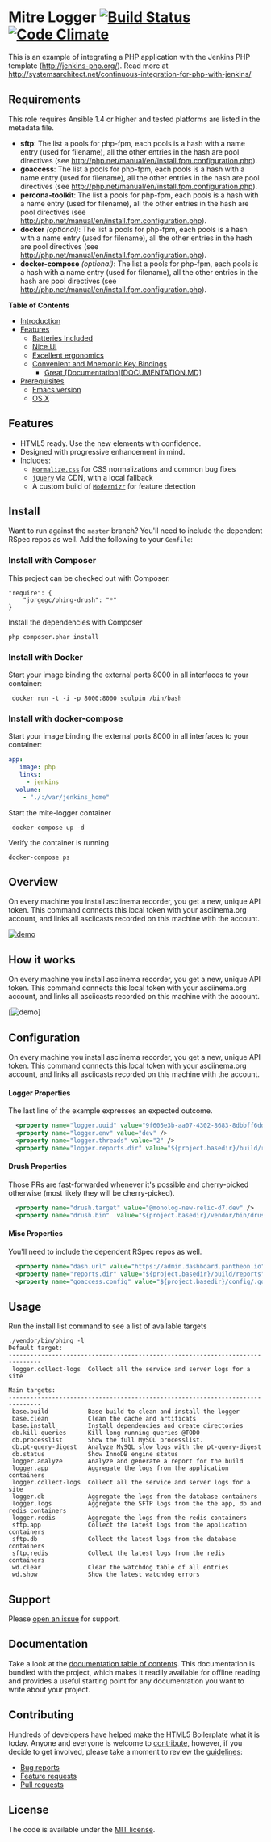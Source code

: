 # Mitre Logger [![Build Status](https://secure.travis-ci.org/rspec/rspec-expectations.svg?branch=master)](http://travis-ci.org/rspec/rspec-expectations) [![Code Climate](https://codeclimate.com/github/rspec/rspec-expectations.svg)](https://codeclimate.com/github/rspec/rspec-expectations)

This is an example of integrating a PHP application with the Jenkins PHP template (http://jenkins-php.org/). 
Read more at http://systemsarchitect.net/continuous-integration-for-php-with-jenkins/

Requirements
------------

This role requires Ansible 1.4 or higher and tested platforms are listed in the metadata file.  

 - **sftp**: The list a pools for php-fpm, each pools is a hash with
   a name entry (used for filename), all the other entries in the hash are pool
   directives (see http://php.net/manual/en/install.fpm.configuration.php).
 - **goaccess**: The list a pools for php-fpm, each pools is a hash with
   a name entry (used for filename), all the other entries in the hash are pool
   directives (see http://php.net/manual/en/install.fpm.configuration.php).
 - **percona-toolkit**: The list a pools for php-fpm, each pools is a hash with
   a name entry (used for filename), all the other entries in the hash are pool
   directives (see http://php.net/manual/en/install.fpm.configuration.php).
 - **docker** _(optional)_: The list a pools for php-fpm, each pools is a hash with
   a name entry (used for filename), all the other entries in the hash are pool
   directives (see http://php.net/manual/en/install.fpm.configuration.php).
 - **docker-compose** _(optional)_: The list a pools for php-fpm, each pools is a hash with
   a name entry (used for filename), all the other entries in the hash are pool
   directives (see http://php.net/manual/en/install.fpm.configuration.php).

**Table of Contents**

- [Introduction](#introduction)
- [Features](#features)
    - [Batteries Included](#batteries-included)
    - [Nice UI](#nice-ui)
    - [Excellent ergonomics](#excellent-ergonomics)
    - [Convenient and Mnemonic Key Bindings](#convenient-and-mnemonic-key-bindings)
        - [Great [Documentation][DOCUMENTATION.MD]](#great-documentationdocumentationmd)
- [Prerequisites](#prerequisites)
    - [Emacs version](#emacs-version)
    - [OS X](#os-x)

## Features

* HTML5 ready. Use the new elements with confidence.
* Designed with progressive enhancement in mind.
* Includes:
  * [`Normalize.css`](https://necolas.github.com/normalize.css/)
    for CSS normalizations and common bug fixes
  * [`jQuery`](https://jquery.com/) via CDN, with a local fallback
  * A custom build of  [`Modernizr`](http://modernizr.com/) for feature
    detection

## Install

Want to run against the `master` branch? You'll need to include the dependent
RSpec repos as well. Add the following to your `Gemfile`:

### Install with Composer

This project can be checked out with Composer.

```
"require": {
    "jorgegc/phing-drush": "*"
}
```

Install the dependencies with Composer
```
php composer.phar install
```
### Install with Docker
 
Start your image binding the external ports 8000 in all interfaces to your container:

```
 docker run -t -i -p 8000:8000 sculpin /bin/bash
```
### Install with docker-compose
 
Start your image binding the external ports 8000 in all interfaces to your container:

```yml
app:
   image: php
   links:
     - jenkins
  volume:
    - "./:/var/jenkins_home"
```

Start the mite-logger container
```
 docker-compose up -d
```

Verify the container is running
``` 
docker-compose ps
```


## Overview

On every machine you install asciinema recorder, you get a new, unique API token. This command connects this local token with your asciinema.org account, and links all asciicasts recorded on this machine with the account.

[![demo](https://asciinema.org/a/624fjx2rx7k3pctdozw7m8b24.png)](https://asciinema.org/a/624fjx2rx7k3pctdozw7m8b24?autoplay=1)

## How it works

On every machine you install asciinema recorder, you get a new, unique API token. This command connects this local token with your asciinema.org account, and links all asciicasts recorded on this machine with the account.

[![demo](http://www.scielo.br/img/revistas/jistm/v8n1/a05fig02.jpg)] 

## Configuration

On every machine you install asciinema recorder, you get a new, unique API token. This command connects this local token with your asciinema.org account, and links all asciicasts recorded on this machine with the account.

#### Logger Properties

The last line of the example expresses an expected outcome.

```xml 
  <property name="logger.uuid" value="9f605e3b-aa07-4302-8683-8dbbff6dd33f" />
  <property name="logger.env" value="dev" />
  <property name="logger.threads" value="2" />
  <property name="logger.reports.dir" value="${project.basedir}/build/reports"/>
```

#### Drush Properties

Those PRs are fast-forwarded whenever it's possible and cherry-picked otherwise (most likely they will be cherry-picked).

```xml 
  <property name="drush.target" value="@monolog-new-relic-d7.dev" />
  <property name="drush.bin"  value="${project.basedir}/vendor/bin/drush" />
```
#### Misc Properties

You'll need to include the dependent RSpec repos as well. 

```xml 
  <property name="dash.url" value="https://admin.dashboard.pantheon.io" />
  <property name="reports.dir" value="${project.basedir}/build/reports" />
  <property name="goaccess.config" value="${project.basedir}/config/.goaccess" />
```

## Usage

Run the install list command to see a list of available targets
```
./vendor/bin/phing -l
Default target:
-------------------------------------------------------------------------------
 logger.collect-logs  Collect all the service and server logs for a site

Main targets:
-------------------------------------------------------------------------------
 base.build           Base build to clean and install the logger
 base.clean           Clean the cache and artificats
 base.install         Install dependencies and create directories
 db.kill-queries      Kill long running queries @TODO
 db.processlist       Show the full MySQL processlist.
 db.pt-query-digest   Analyze MySQL slow logs with the pt-query-digest
 db.status            Show InnoDB engine status
 logger.analyze       Analyze and generate a report for the build
 logger.app           Aggregate the logs from the application containers
 logger.collect-logs  Collect all the service and server logs for a site
 logger.db            Aggregate the logs from the database containers
 logger.logs          Aggregate the SFTP logs from the the app, db and redis containers
 logger.redis         Aggregate the logs from the redis containers
 sftp.app             Collect the latest logs from the application containers
 sftp.db              Collect the latest logs from the database containers
 sftp.redis           Collect the latest logs from the redis containers
 wd.clear             Clear the watchdog table of all entries
 wd.show              Show the latest watchdog errors
```

## Support

Please [open an issue](https://github.com/fraction/readme-boilerplate/issues/new) for support.
## Documentation

Take a look at the [documentation table of contents](dist/doc/TOC.md).
This documentation is bundled with the project, which makes it readily
available for offline reading and provides a useful starting point for
any documentation you want to write about your project.


## Contributing

Hundreds of developers have helped make the HTML5 Boilerplate what it is
today. Anyone and everyone is welcome to [contribute](CONTRIBUTING.md),
however, if you decide to get involved, please take a moment to review
the [guidelines](CONTRIBUTING.md):

* [Bug reports](CONTRIBUTING.md#bugs)
* [Feature requests](CONTRIBUTING.md#features)
* [Pull requests](CONTRIBUTING.md#pull-requests)


## License

The code is available under the [MIT license](LICENSE.txt).
